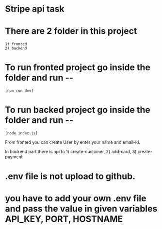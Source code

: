 # Stripe api task
# There are 2 folder in this project 
    1) fronted 
    2) backend

# To run fronted project go inside the folder and run -- 
    [npm run dev]
# To run backed project go inside the folder and run -- 
    [node index.js]

From fronted you can create User by enter your name and email-id.

In backend part there is api to 
    1) create-customer, 
    2) add-card, 
    3) create-payment 

# .env file is not upload to github.
# you have to add your own .env file and pass the value in given variables API_KEY, PORT, HOSTNAME
